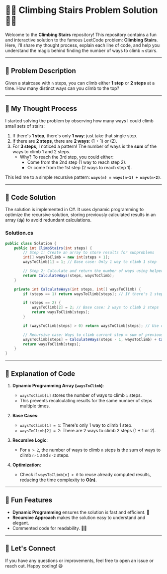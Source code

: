 # 🚶‍♂️ Climbing Stairs Problem Solution 🚶‍♀️

Welcome to the **Climbing Stairs** repository! This repository contains a fun and interactive solution
to the famous LeetCode problem: **Climbing Stairs**.
Here, I'll share my thought process, explain each line of code, and help you understand the magic behind finding the number of ways to climb `n` stairs. 

---

## 🎯 Problem Description
Given a staircase with `n` steps, you can climb either **1 step** or **2 steps** at a time. How many distinct ways can you climb to the top?

---

## 🧠 My Thought Process
I started solving the problem by observing how many ways I could climb small sets of stairs:

1. If there's **1 step**, there's only **1 way**: just take that single step. 
2. If there are **2 steps**, there are **2 ways**: (1 + 1) or (2).
3. For **3 steps**, I noticed a pattern! The number of ways is the **sum** of the ways to climb 1 and 2 steps.
   - Why? To reach the 3rd step, you could either:
     - Come from the 2nd step (1 way to reach step 2).
     - Or come from the 1st step (2 ways to reach step 1).

This led me to a simple recursive pattern: **`ways(n) = ways(n-1) + ways(n-2)`**.

---

## 🚀 Code Solution
The solution is implemented in C#. It uses dynamic programming to optimize the recursive solution, storing previously calculated results in an array (**`dp`**) to avoid redundant calculations.

### Solution.cs
```csharp
public class Solution {
    public int ClimbStairs(int steps) {
        // Step 1: Create an array to store results for subproblems
        int[] waysToClimb = new int[steps + 1];
        waysToClimb[1] = 1; // Base case: Only 1 way to climb 1 step

        // Step 2: Calculate and return the number of ways using helper function
        return CalculateWays(steps, waysToClimb);
    }

    private int CalculateWays(int steps, int[] waysToClimb) {
        if (steps == 1) return waysToClimb[steps]; // If there's 1 step, return 1

        if (steps == 2) {
            waysToClimb[2] = 2; // Base case: 2 ways to climb 2 steps
            return waysToClimb[steps];
        }

        if (waysToClimb[steps] > 0) return waysToClimb[steps]; // Use cached result if already calculated

        // Recursive case: Ways to climb current step = sum of previous two steps
        waysToClimb[steps] = CalculateWays(steps - 1, waysToClimb) + CalculateWays(steps - 2, waysToClimb);
        return waysToClimb[steps];
    }
}
```

---

## 📝 Explanation of Code
1. **Dynamic Programming Array (`waysToClimb`)**:
   - `waysToClimb[i]` stores the number of ways to climb `i` steps.
   - This prevents recalculating results for the same number of steps multiple times.

2. **Base Cases**:
   - `waysToClimb[1] = 1`: There's only 1 way to climb 1 step.
   - `waysToClimb[2] = 2`: There are 2 ways to climb 2 steps (1 + 1 or 2).

3. **Recursive Logic**:
   - For `n > 2`, the number of ways to climb `n` steps is the sum of ways to climb `n-1` and `n-2` steps.

4. **Optimization**:
   - Check if `waysToClimb[n] > 0` to reuse already computed results, reducing the time complexity to **O(n)**.

---

## 🎉 Fun Features
- **Dynamic Programming** ensures the solution is fast and efficient. 🚀
- **Recursive Approach** makes the solution easy to understand and elegant.
- Commented code for readability. 🧑‍💻

---

## 🌟 Let's Connect
If you have any questions or improvements, feel free to open an issue or reach out. Happy coding! 😄
